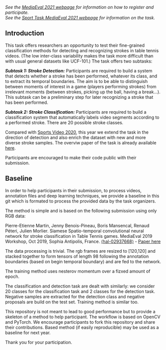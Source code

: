 <!-- # please respect the structure below-->
*See the [MediaEval 2021 webpage](https://multimediaeval.github.io/editions/2021/) for information on how to register and participate.* <br>
*See the [Sport Task MediaEval 2021 webpage](https://multimediaeval.github.io/editions/2021/tasks/sportsvideo/) for information on the task.*

## Introduction
This task offers researchers an opportunity to test their fine-grained classification methods for detecting and recognizing strokes in table tennis videos. (The low inter-class variability makes the task more difficult than with usual general datasets like UCF-101.) The task offers two subtasks:

***Subtask 1: Stroke Detection:*** Participants are required to build a system that detects whether a stroke has been performed, whatever its class, and to extract its temporal boundaries. The aim is to be able to distinguish between moments of interest in a game (players performing strokes) from irrelevant moments (between strokes, picking up the ball, having a break…). This subtask can be a preliminary step for later recognizing a stroke that has been performed. 

***Subtask 2: Stroke Classification:*** Participants are required to build a classification system that automatically labels video segments according to a performed stroke. There are 20 possible stroke classes. 

Compared with [Sports Video 2020](https://multimediaeval.github.io/editions/2020/tasks/sportsvideo/), this year we extend the task in the direction of detection and also enrich the dataset with new and more diverse stroke samples. The overviw paper of the task is already available [here](https://www.labri.fr/projet/AIV/MediaEval/Sports_Video_Task_2021.pdf).

Participants are encouraged to make their code public with their submission.

## Baseline
In order to help participants in their submission, to process videos, annotation files and deep learning techniques, we provide a baseline in this git which is formated to process the provided data by the task organizers.

The method is simple and is based on the following submission using only RGB data:

Pierre-Etienne Martin, Jenny Benois-Pineau, Boris Mansencal, Renaud Péteri, Julien Morlier. Siamese Spatio-temporal convolutional neural network for stroke classification in Table Tennis games. MediaEval 2019 Workshop, Oct 2019, Sophia Antipolis, France. [⟨hal-02937668⟩](https://hal.archives-ouvertes.fr/hal-02937668) - [Paper here](https://hal.archives-ouvertes.fr/hal-02937668/document)

The data processing is trivial. The rgb frames are resized to [120,120] and stacked together to form tensors of length 98 following the annotation boundaries (based on begin temporal boundary) and are fed to the network.

The training method uses nesterov momentum over a fizxed amount of epoch.

The classification and detection task are dealt with similarly: we consider 20 classes for the classification task and 2 classes for the detection task. Negative samples are extracted for the detection class and negative proposals are build on the test set.
Training method is similar too.

This repository is not meant to lead to good performance but to provide a skeleton of a method to help participant. The workflow is based on OpenCV and PyTorch. We encourage participants to fork this repository and share their contributions. Based method (if easily reproducible) may be used as a baseline for next year.

Thank you for your participation.
